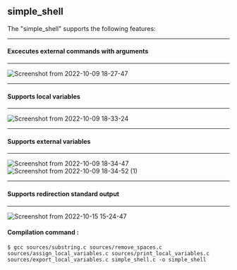 ## simple_shell

The "simple_shell" supports the following features:

---
#### Excecutes external commands with arguments
---
![Screenshot from 2022-10-09 18-27-47](https://user-images.githubusercontent.com/89909599/194771889-6b33f3ac-55aa-477e-abf4-a800651181fc.png)

---
#### Supports local variables
---
![Screenshot from 2022-10-09 18-33-24](https://user-images.githubusercontent.com/89909599/194771920-5e244b78-caec-4ebd-94dd-4578ed5f1b26.png)

---
#### Supports external variables
---
![Screenshot from 2022-10-09 18-34-47](https://user-images.githubusercontent.com/89909599/194771968-237fdb37-8c82-40da-944f-7d037fb2f8e9.png)
![Screenshot from 2022-10-09 18-34-52 (1)](https://user-images.githubusercontent.com/89909599/194772114-0ecbe48d-3c9d-461a-bb04-64321c5c0bb3.png)

---
#### Supports redirection standard output
---
![Screenshot from 2022-10-15 15-24-47](https://user-images.githubusercontent.com/89909599/195992924-f4707a1a-ff6e-497f-9ffd-da616727c73e.png)


#### Compilation command :

```
$ gcc sources/substring.c sources/remove_spaces.c sources/assign_local_variables.c sources/print_local_variables.c sources/export_local_variables.c simple_shell.c -o simple_shell
```
